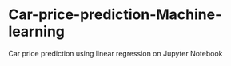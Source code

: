 # Car-price-prediction-Machine-learning
Car price prediction using linear regression on Jupyter Notebook
